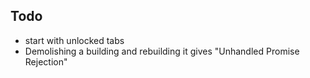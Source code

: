 ## Todo



* start with unlocked tabs
* Demolishing a building and rebuilding it gives "Unhandled Promise Rejection"